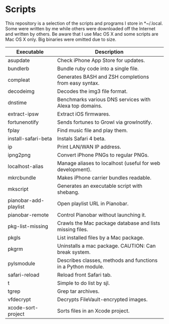 # Scripts

This repository is a selection of the scripts and programs I store in *~/.local. Some were written by me while others were downloaded off the Internet and written by others. Be aware that I use Mac OS X and some scripts are Mac OS X only. Big binaries were omitted due to size.

Executable                 | Description
-------------------------- | -----------
asupdate                   | Check iPhone App Store for updates.
bundlerb                   | Bundle ruby code into a single file.
compleat                   | Generates BASH and ZSH completions from easy syntax.
decodeimg                  | Decodes the img3 file format.
dnstime                    | Benchmarks various DNS services with Alexa top domains.
extract-ipsw               | Extract iOS firmwares.
fortunenotify              | Sends fortunes to Growl via growlnotify.
fplay                      | Find music file and play them. 
install-safari-beta        | Instals Safari 4 beta.
ip                         | Print LAN/WAN IP address.
ipng2png                   | Convert iPhone PNGs to regular PNGs.
localhost-alias            | Manage aliases to localhost (useful for web development).
mkrcbundle                 | Makes iPhone carrier bundles readable.
mkscript                   | Generates an executable script with shebang.
pianobar-add-playlist      | Open playlist URL in Pianobar.
pianobar-remote            | Control Pianobar without launching it.
pkg-list-missing           | Crawls the Mac package database and lists missing files.
pkgls                      | List installed files by a Mac package.
pkgrm                      | Uninstalls a mac package. CAUTION: Can break system.
pylsmodule                 | Describes classes, methods and functions in a Python module.
safari-reload              | Reload front Safari tab.
t                          | Simple to do list by sjl.
tgrep                      | Grep tar archives.
vfdecrypt                  | Decrypts FileVault-encrypted images.
xcode-sort-project         | Sorts files in an Xcode project.

